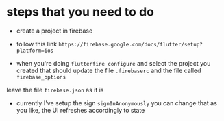 # steps that you need to do 

- create a project in firebase

- follow this link ``https://firebase.google.com/docs/flutter/setup?platform=ios``

- when you're doing ``flutterfire configure`` and select the project you created
that should update the file ``.firebaserc`` and the file called ``firebase_options``

leave the file ``firebase.json`` as it is

- currently I've setup the sign ``signInAnonymously`` you can change that as you like, the UI
refreshes accordingly to state
